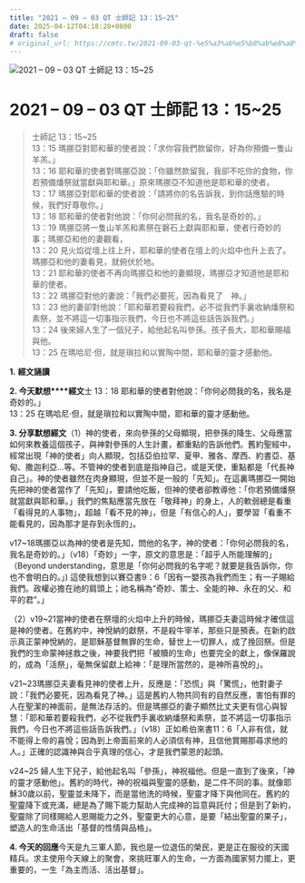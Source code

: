 ```yaml
---
title: "2021 – 09 – 03 QT 士師記 13：15~25"
date: 2025-04-12T04:18:20+0800
draft: false
# original_url: https://cmtc.tw/2021-09-03-qt-%e5%a3%ab%e5%b8%ab%e8%a8%98-13%ef%bc%9a1525
---
```


![2021 – 09 – 03 QT 士師記 13：15\~25](/images/qt.jpg   "2021 – 09 – 03 QT 士師記 13：15\~25")

# 2021 – 09 – 03 QT 士師記 13：15\~25

> 士師記 13：15\~25  
> 13：15 瑪挪亞對耶和華的使者說：「求你容我們款留你，好為你預備一隻山羊羔。」  
> 13：16 耶和華的使者對瑪挪亞說：「你雖然款留我，我卻不吃你的食物，你若預備燔祭就當獻與耶和華。」原來瑪挪亞不知道他是耶和華的使者。  
> 13：17 瑪挪亞對耶和華的使者說：「請將你的名告訴我，到你話應驗的時候，我們好尊敬你。」  
> 13：18 耶和華的使者對他說：「你何必問我的名，我名是奇妙的。」  
> 13：19 瑪挪亞將一隻山羊羔和素祭在磐石上獻與耶和華，使者行奇妙的事；瑪挪亞和他的妻觀看，  
> 13：20 見火焰從壇上往上升，耶和華的使者在壇上的火焰中也升上去了。瑪挪亞和他的妻看見，就俯伏於地。  
> 13：21 耶和華的使者不再向瑪挪亞和他的妻顯現，瑪挪亞才知道他是耶和華的使者。  
> 13：22 瑪挪亞對他的妻說：「我們必要死，因為看見了　神。」  
> 13：23 他的妻卻對他說：「耶和華若要殺我們，必不從我們手裏收納燔祭和素祭，並不將這一切事指示我們，今日也不將這些話告訴我們。」  
> 13：24 後來婦人生了一個兒子，給他起名叫參孫。孩子長大，耶和華賜福與他。  
> 13：25 在瑪哈尼‧但，就是瑣拉和以實陶中間，耶和華的靈才感動他。

**1.** **經文誦讀**

**2. 今天默想****經文**士 13：18 耶和華的使者對他說：「你何必問我的名，我名是奇妙的。」  
13：25 在瑪哈尼‧但，就是瑣拉和以實陶中間，耶和華的靈才感動他。

**3. 分享默想經文**（1）神的使者，來向參孫的父母顯現，把參孫的降生、父母應當如何來教養這個孩子，與神對參孫的人生計畫，都重點的告訴他們。舊約聖經中，經常出現「神的使者」向人顯現，包括亞伯拉罕、夏甲、雅各、摩西、約書亞、基甸、撒迦利亞…等。不管神的使者到底是指神自己，或是天使，重點都是「代長神自己」。神的使者雖然在肉身顯現，但並不是一般的「先知」。在這裏瑪挪亞一開始先把神的使者當作了「先知」，要請他吃飯，但神的使者卻教導他：「你若預備燔祭就當獻與耶和華。」我們的焦點應當先放在「敬拜神」的身上，人的軟弱總是看重「看得見的人事物」，超越「看不見的神」，但是「有信心的人」，要學習「看重不能看見的，因為那才是存到永恆的」。

v17\~18瑪挪亞以為神的使者是先知，問他的名字，神的使者：「你何必問我的名，我名是奇妙的。」（v18）「奇妙」一字，原文的意思是：「超乎人所能理解的」（Beyond understanding，意思是「你何必問我的名字呢？就要是我告訴你，你也不會明白的。」) 這使我想到以賽亞書9：6「因有一嬰孩為我們而生；有一子賜給我們。政權必擔在祂的肩頭上；祂名稱為“奇妙、策士、全能的神、永在的父、和平的君”。」

（2）v19\~21當神的使者在祭壇的火焰中上升的時候，瑪挪亞夫妻這時候才確信這是神的使者。在舊約中，神悅納的獻祭，不是殺牛宰羊，那些只是預表。在新約啟示真正蒙神悅納的，是耶穌基督無罪的生命，替世上一切罪人，成了挽回祭。但是我們的生命蒙神拯救之後，神要我們把「被贖的生命」也要完全的獻上，像保羅說的，成為「活祭」，毫無保留獻上給神：「是理所當然的，是神所喜悅的」。

v21\~23瑪挪亞夫妻看見神的使者上升，反應是：「恐慌」與「驚慌」，他對妻子說：「我們必要死，因為看見了神。」這是舊約人物共同有的自然反應，害怕有罪的人在聖潔的神面前，是無法存活的。但是瑪挪亞的妻子顯然比丈夫更有信心與智慧：「耶和華若要殺我們，必不從我們手裏收納燔祭和素祭，並不將這一切事指示我們，今日也不將這些話告訴我們。」（v18）正如希伯來書11：6「人非有信，就不能得上帝的喜悅；因為到上帝面前來的人必須信有神，且信他賞賜那尋求他的人。」正確的認識神與合乎真理的信心，才是我們蒙恩的起頭。

v24\~25 婦人生下兒子，給他起名叫「參孫」，神祝福他。但是一直到了後來，「神的靈才感動他」。舊約的時代，神的祝福與聖靈的感動，是二件不同的事。就像耶穌30歲以前，聖靈並未降下，而是當他洗的時候，聖靈才降下與他同在。舊約的聖靈降下或充滿，總是為了賜下能力幫助人完成神的旨意與託付；但是到了新約，聖靈除了同樣賜給人恩賜能力之外，聖靈更大的心意，是要「結出聖靈的果子」，塑造人的生命活出「基督的性情與品格」。

**4. 今天的回應**今天是九三軍人節，我也是一位退伍的榮民，更是正在服役的天國精兵。求主使用今天線上的聚會，來挑旺軍人的生命，一方面為國家努力擺上，更重要的，一生「為主而活、活出基督」。